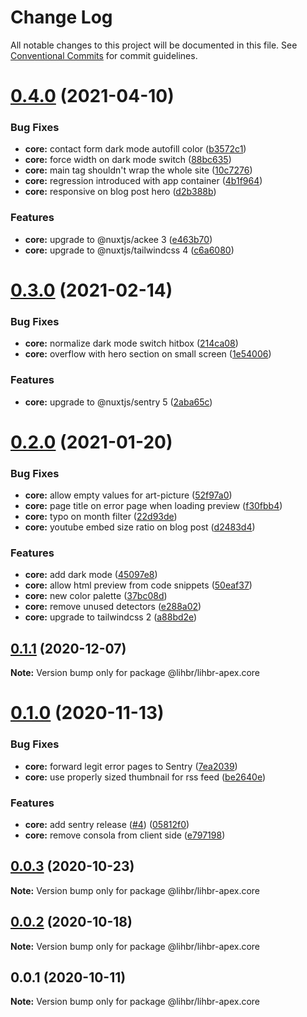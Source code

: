 # Change Log

All notable changes to this project will be documented in this file.
See [Conventional Commits](https://conventionalcommits.org) for commit guidelines.

# [0.4.0](https://github.com/lihbr/lihbr-apex/compare/@lihbr/lihbr-apex.core@0.3.0...@lihbr/lihbr-apex.core@0.4.0) (2021-04-10)


### Bug Fixes

* **core:** contact form dark mode autofill color ([b3572c1](https://github.com/lihbr/lihbr-apex/commit/b3572c1b4f687a9940da6839eddd6684b07db140))
* **core:** force width on dark mode switch ([88bc635](https://github.com/lihbr/lihbr-apex/commit/88bc635baf0f0f3308a30b70f86da52f3cb9c03e))
* **core:** main tag shouldn't wrap the whole site ([10c7276](https://github.com/lihbr/lihbr-apex/commit/10c727627e04cf4500abe76e761e4990d303422c))
* **core:** regression introduced with app container ([4b1f964](https://github.com/lihbr/lihbr-apex/commit/4b1f9648b97dbf98ef748bf522590f663798768c))
* **core:** responsive on blog post hero ([d2b388b](https://github.com/lihbr/lihbr-apex/commit/d2b388b6995a94a2137837a756499ace8da7c534))


### Features

* **core:** upgrade to @nuxtjs/ackee 3 ([e463b70](https://github.com/lihbr/lihbr-apex/commit/e463b706b6e99069e735f1ce2140755ed1897508))
* **core:** upgrade to @nuxtjs/tailwindcss 4 ([c6a6080](https://github.com/lihbr/lihbr-apex/commit/c6a60806e78785e20489bdf8616e6bac1404b7a4))





# [0.3.0](https://github.com/lihbr/lihbr-apex/compare/@lihbr/lihbr-apex.core@0.2.0...@lihbr/lihbr-apex.core@0.3.0) (2021-02-14)


### Bug Fixes

* **core:** normalize dark mode switch hitbox ([214ca08](https://github.com/lihbr/lihbr-apex/commit/214ca083e3b4a2e1b11bf6b8fb815b69362d9cf9))
* **core:** overflow with hero section on small screen ([1e54006](https://github.com/lihbr/lihbr-apex/commit/1e5400617b7eb1d6301a5b3e7287b8ba9c27a990))


### Features

* **core:** upgrade to @nuxtjs/sentry 5 ([2aba65c](https://github.com/lihbr/lihbr-apex/commit/2aba65c47d0caf6862908e2ae5045df512505b88))





# [0.2.0](https://github.com/lihbr/lihbr-apex/compare/@lihbr/lihbr-apex.core@0.1.1...@lihbr/lihbr-apex.core@0.2.0) (2021-01-20)


### Bug Fixes

* **core:** allow empty values for art-picture ([52f97a0](https://github.com/lihbr/lihbr-apex/commit/52f97a062448679ca5980de71bcb991b13156148))
* **core:** page title on error page when loading preview ([f30fbb4](https://github.com/lihbr/lihbr-apex/commit/f30fbb4a8e820d1ee89a9650998d87df2279dbb0))
* **core:** typo on month filter ([22d93de](https://github.com/lihbr/lihbr-apex/commit/22d93dede02404a120c30788e9506ce9154483f9))
* **core:** youtube embed size ratio on blog post ([d2483d4](https://github.com/lihbr/lihbr-apex/commit/d2483d4558b201194922b5a115e095dd029af0a0))


### Features

* **core:** add dark mode ([45097e8](https://github.com/lihbr/lihbr-apex/commit/45097e8630b01f0d27644a9f5ba84982fce39ff5))
* **core:** allow html preview from code snippets ([50eaf37](https://github.com/lihbr/lihbr-apex/commit/50eaf372beb9324add3ada89bf71676aeb97b4bf))
* **core:** new color palette ([37bc08d](https://github.com/lihbr/lihbr-apex/commit/37bc08d4bc77d71e16078102d3645c6cce51d3fe))
* **core:** remove unused detectors ([e288a02](https://github.com/lihbr/lihbr-apex/commit/e288a02bd04b8091911f7185b5af3bde83b1d21b))
* **core:** upgrade to tailwindcss 2 ([a88bd2e](https://github.com/lihbr/lihbr-apex/commit/a88bd2e3947db53de78bf8a884936615d539559c))





## [0.1.1](https://github.com/lihbr/lihbr-apex/compare/@lihbr/lihbr-apex.core@0.1.0...@lihbr/lihbr-apex.core@0.1.1) (2020-12-07)

**Note:** Version bump only for package @lihbr/lihbr-apex.core





# [0.1.0](https://github.com/lihbr/lihbr-apex/compare/@lihbr/lihbr-apex.core@0.0.3...@lihbr/lihbr-apex.core@0.1.0) (2020-11-13)


### Bug Fixes

* **core:** forward legit error pages to Sentry ([7ea2039](https://github.com/lihbr/lihbr-apex/commit/7ea2039112ac9630aa405201c00e9cb70549d5f9))
* **core:** use properly sized thumbnail for rss feed ([be2640e](https://github.com/lihbr/lihbr-apex/commit/be2640eb38c261dc7a01dc7dc0104c100a82effe))


### Features

* **core:** add sentry release ([#4](https://github.com/lihbr/lihbr-apex/issues/4)) ([05812f0](https://github.com/lihbr/lihbr-apex/commit/05812f0616675be560387526e46646ac74646ba7))
* **core:** remove consola from client side ([e797198](https://github.com/lihbr/lihbr-apex/commit/e797198e4e426c6070038b6443a34da19ea6af08))





## [0.0.3](https://github.com/lihbr/lihbr-apex/compare/@lihbr/lihbr-apex.core@0.0.2...@lihbr/lihbr-apex.core@0.0.3) (2020-10-23)

**Note:** Version bump only for package @lihbr/lihbr-apex.core





## [0.0.2](https://github.com/lihbr/lihbr-apex/compare/@lihbr/lihbr-apex.core@0.0.1...@lihbr/lihbr-apex.core@0.0.2) (2020-10-18)

**Note:** Version bump only for package @lihbr/lihbr-apex.core





## 0.0.1 (2020-10-11)

**Note:** Version bump only for package @lihbr/lihbr-apex.core
